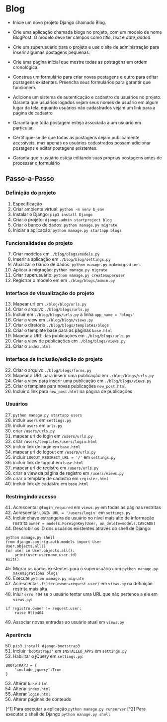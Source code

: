 # Blog

- Inicie um novo projeto Django chamado Blog.

- Crie uma aplicação chamada blogs no projeto, com um modelo de nome BlogPost.
O modelo deve ter campos como *title*, *text* e *date_added*.

- Crie um superusuário para o projeto e use o site de administração para inserir
algumas postagens pequenas.

- Crie uma página inicial que mostre todas as postagens em ordem cronológica.

- Construa um formulário para criar novas postagens e outro para editar
postagens existentes. Preencha seus formulários para garantir que funcionem.

- Adicione um sistema de autenticação e cadastro de usuários no projeto. Garanta
 que usuários logados vejam seus nomes de usuário em algum lugar da tela,
 equanto usuários não cadastrados vejam um link para a página de cadastro

- Garanta que toda postagem esteja associada a um usuário em particular.

- Certifique-se de que todas as postagens sejam publicamente acessíveis, mas apenas os usuários cadastrados possam adicionar postagens e editar postagens existentes.

- Garanta que o usuário esteja editando suas próprias postagens antes de processar o formulário

## Passo-a-Passo

### Definição do projeto

1. Especificação
2. Criar ambiente virtual: `python -m venv b_env`
3. Instalar o Django: `pip3 install Django`
4. Criar o projeto: `django-admin startproject blog .`
5. Criar o banco de dados: `python manage.py migrate`
6. Iniciar a aplicação: `python manage.py startapp blogs`

### Funcionalidades do projeto

7. Criar modelos em `./blog/blogs/models.py`
8. Inserir a aplicação em `./blog/blog/settings.py`
9. Atualizar o banco de dados: `python manage.py makemigrations`
10. Aplicar a migração: `python manage.py migrate`
11. Criar superusuário: `python manage.py createsuperuser`
12. Registrar o modelo em em `./blog/blogs/admin.py`

### Interface de visualização do projeto

13. Mapear url em `./blog/blog/urls.py`
14. Criar o arquivo `./blog/blogs/urls.py`
15. Incluir em `./blog/blogs/urls.py` a linha `app_name = 'blogs'`
16. Criar a view em `./blog/blogs/views.py`
17. Criar o diretório `./blog/blogs/templates/blogs`
18. Criar o template base para as páginas `base.html`
19. Mapear a URL das publicações em `./blog/blogs/urls.py`
20. Criar a view de publicações em `./blog/blogs/views.py`
21. Criar o `index.html`

### Interface de inclusão/edição do projeto

22. Criar o arquivo `./blog/blogs/forms.py`
23. Mapear a URL para inserir uma publicação em `./blog/blogs/urls.py`
24. Criar a view para inserir uma publicação em `./blog/blogs/views.py`
25. Criar o template para novas publicações `new_post.html`
26. Incluir o link para `new_post.html` na página de publicações

### Usuários

27. `python manage.py startapp users`
28. incluir `users` em `settings.py`
29. incluir `users` em `urls.py`
30. criar `/users/urls.py`
31. mapear url de login em `/users/urls.py`
32. criar `/users/templates/users/login.html`
33. incluir link de login em `base.html`
34. mapear url de logout em `/users/urls.py`
35. incluir `LOGOUT_REDIRECT_URL = '/'` em `settings.py`
36. incluir link de logout em `base.html`
37. mapear url de registro em `/users/urls.py`
38. criar a view da página de registro em `/users/views.py`
39. criar o template de cadastro em `register.html`
40. incluir link de cadastro em `base.html`

### Restringindo acesso

41. Acrescentar `@login_required` em `views.py` em todas as páginas restritas
42. Acrescentar `LOGIN_URL = '/users/login'` em `settings.py`
43. Incluir chave estrangeira de usuário no nível mais alto de informação restrita `owner = models.ForeignKey(User, on_delete=models.CASCADE)`
44. Descrobir os ID dos usuários existentes através do shell de Django:
```
python manage.py shell
from django.contrig.auth.models import User
User.objects.all()
for user in User.objects.all():
    print(user.username,user.id)
exit()
```
45. Migrar os dados existentes para o superusuário com `python manage.py makemigrations blogs`
46. Execute `python manage.py migrate`
47. Acrescentar `.filter(owner=request.user)` em `views.py` na definição restrita mais alta
48. Inluir `erro 404` se o usuário tentar uma URL que não pertence a ele em `views.py`:
```
if registro.owner != request.user:
    raise Http404
```
49.  Associar novas entradas ao usuário atual em `views.py`

### Aparência

50. `pip3 install django-bootstrap3`
51. Incluir `'bootstrap3'` em `INSTALLED_APPS` em `settings.py`
52. Habilitar o jQuery em `settings.py`:
```
BOOTSTRAP3 = {
    'include_jquery':True
}
```
53. Alterar `base.html`
54. Alterar `index.html`
55. Alterar `login.html`
56. Alterar páginas de conteúdo

[^1] Para executar a aplicação `python manage.py runserver`
[^2] Para executar o shell de Django `python manage.py shell`
